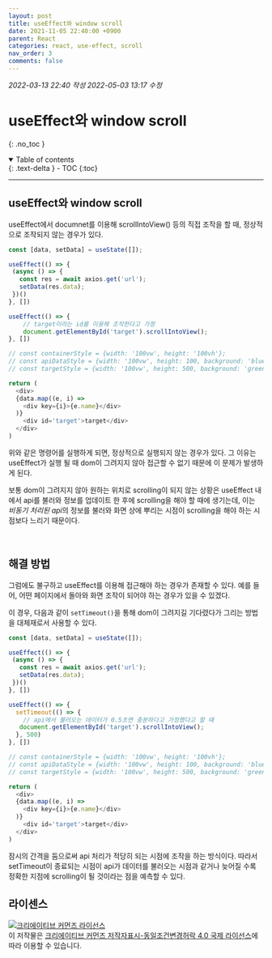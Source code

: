 ```yaml
---
layout: post
title: useEffect와 window scroll
date: 2021-11-05 22:40:00 +0900
parent: React
categories: react, use-effect, scroll
nav_order: 3
comments: false
---
```


*2022-03-13 22:40 작성*
*2022-05-03 13:17 수정*

# useEffect와 window scroll
{: .no_toc }

<details open markdown="block">
  <summary>
    Table of contents
  </summary>
  {: .text-delta }
- TOC
{:toc}
</details>

---

## useEffect와 window scroll

useEffect에서 documnet를 이용해 scrollIntoView() 등의 직접 조작을 할 때, 정상적으로 조작되지 않는 경우가 있다.

```js
const [data, setData] = useState([]);

useEffect(() => {
 (async () => {
   const res = await axios.get('url');
   setData(res.data);
 })()
}, [])

useEffect(() => {
    // target이라는 id를 이용해 조작한다고 가정
    document.getElementById('target').scrollIntoView();
}, [])

// const containerStyle = {width: '100vw', height: '100vh'};
// const apiDataStyle = {width: '100vw', height: 100, background: 'blue'};
// const targetStyle = {width: '100vw', height: 500, background: 'green'};

return (
  <div>
  {data.map((e, i) => 
    <div key={i}>{e.name}</div>
  )}
    <div id='target'>target</div>
  </div>
)
```

위와 같은 명령어를 실행하게 되면, 정상적으로 실행되지 않는 경우가 있다. 그 이유는 useEffect가 실행 될 때 dom이 그려지지 않아 접근할 수 없기 때문에 이 문제가 발생하게 된다.

보통 dom이 그려지지 않아 원하는 위치로 scrolling이 되지 않는 상황은 useEffect 내에서 api를 불러와 정보를 업데이트 한 후에 scrolling을 해야 할 때에 생기는데, 이는 *비동기 처리된 api*의 정보를 불러와 화면 상에 뿌리는 시점이 scrolling을 해야 하는 시점보다 느리기 때문이다.

<br/>

## 해결 방법

그럼에도 불구하고 useEffect를 이용해 접근해야 하는 경우가 존재할 수 있다. 예를 들어, 어떤 페이지에서 돌아와 화면 조작이 되어야 하는 경우가 있을 수 있겠다.

이 경우, 다음과 같이 `setTimeout()`을 통해 dom이 그려지길 기다렸다가 그리는 방법을 대체재로서 사용할 수 있다.

```js
const [data, setData] = useState([]);

useEffect(() => {
 (async () => {
   const res = await axios.get('url');
   setData(res.data);
 })()
}, [])

useEffect(() => {
  setTimeout(() => {
    // api에서 불러오는 데이터가 0.5초면 충분하다고 가정했다고 할 때
   document.getElementById('target').scrollIntoView();
  }, 500)
}, [])

// const containerStyle = {width: '100vw', height: '100vh'};
// const apiDataStyle = {width: '100vw', height: 100, background: 'blue'};
// const targetStyle = {width: '100vw', height: 500, background: 'green'};

return (
  <div>
  {data.map((e, i) => 
    <div key={i}>{e.name}</div>
  )}
    <div id='target'>target</div>
  </div>
)
```

잠시의 간격을 둠으로써 api 처리가 적당히 되는 시점에 조작을 하는 방식이다. 따라서 setTimeout이 종료되는 시점이 api가 데이터를 불러오는 시점과 같거나 늦어질 수록 정확한 지점에 scrolling이 될 것이라는 점을 예측할 수 있다.

## 라이센스

<a rel="license" href="http://creativecommons.org/licenses/by-sa/4.0/"><img alt="크리에이티브 커먼즈 라이선스" style="border-width:0" src="https://i.creativecommons.org/l/by-sa/4.0/88x31.png" /></a><br />이 저작물은 <a rel="license" href="http://creativecommons.org/licenses/by-sa/4.0/">크리에이티브 커먼즈 저작자표시-동일조건변경허락 4.0 국제 라이선스</a>에 따라 이용할 수 있습니다.

<script src="https://utteranc.es/client.js"
        repo="mauvpark/mauvpark.github.io" 
        issue-term="pathname"
        theme="github-light"
        label="comment"
        crossorigin="anonymous"
        async>
</script>
